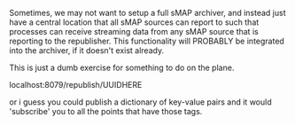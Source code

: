 Sometimes, we may not want to setup a full sMAP archiver, and instead just have
a central location that all sMAP sources can report to such that processes can
receive streaming data from any sMAP source that is reporting to the
republisher. This functionality will PROBABLY be integrated into the archiver,
if it doesn't exist already.

This is just a dumb exercise for something to do on the plane.

localhost:8079/republish/UUIDHERE

or i guess you could publish a dictionary of key-value pairs and it would 'subscribe'
you to all the points that have those tags.
